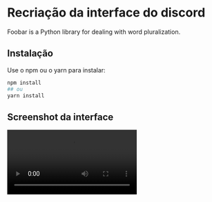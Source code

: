 # Recriação da interface do discord

Foobar is a Python library for dealing with word pluralization.

## Instalação

Use o npm ou o yarn para instalar:

```bash
npm install
## ou
yarn install
```

## Screenshot da interface

![](https://github.com/maletta/ui-discord-interface-clone/blob/master/src/assets/example_gif.webm)
